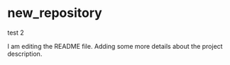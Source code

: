 # new_repository
test 2 

I am editing the README file. Adding some more details about the project description.
